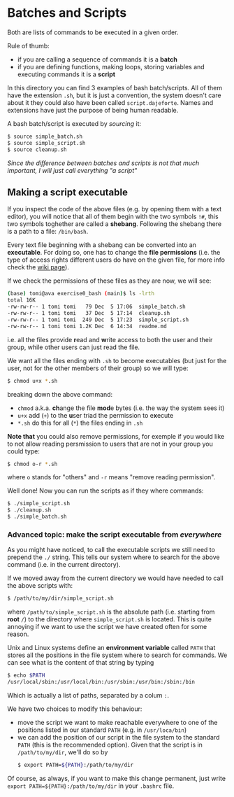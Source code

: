 # Batches and Scripts

Both are lists of commands to be executed in a given order.

Rule of thumb:
* if you are calling a sequence of commands it is a **batch**
* if you are defining functions, making loops, storing variables and executing commands it is a **script**

In this directory you can find 3 examples of bash batch/scripts. All of them have the extension `.sh`, but it is just a convention, the system doesn't care about it they could also have been called `script.dajeforte`.
Names and extensions have just the purpose of being human readable.

A bash batch/script is executed by *sourcing* it:

```bash
$ source simple_batch.sh
$ source simple_script.sh
$ source cleanup.sh
```

*Since the difference between batches and scripts is not that much important, I will just call everything "a script"*

## Making a script executable

If you inspect the code of the above files (e.g. by opening them with a text editor), you will notice that all of them begin with the two symbols `!#`, this two symbols toghether are called a **shebang**.
Following the shebang there is a path to a file: `/bin/bash`.

Every text file beginning with a shebang can be converted into an **executable**.
For doing so, one has to change the **file permissions** (i.e. the type of access rights different users do have on the given file, for more info check the [wiki page](https://en.wikipedia.org/wiki/File-system_permissions#Notation_of_traditional_Unix_permissions)).

If we check the permissions of these files as they are now, we will see:

```bash
(base) tomi@ava exercise0_bash (main)$ ls -lrth
total 16K
-rw-rw-r-- 1 tomi tomi   79 Dec  5 17:06  simple_batch.sh
-rw-rw-r-- 1 tomi tomi   37 Dec  5 17:14  cleanup.sh
-rw-rw-r-- 1 tomi tomi  249 Dec  5 17:23  simple_script.sh
-rw-rw-r-- 1 tomi tomi 1.2K Dec  6 14:34  readme.md
```

i.e. all the files provide **r**ead and **w**rite access to both the user and their group, while other users can just read the file.

We want all the files ending with `.sh` to become executables (but just for the user, not for the other members of their group) so we will type:

```bash
$ chmod u+x *.sh
```

breaking down the above command:
* `chmod` a.k.a. **ch**ange the file **mod**e bytes (i.e. the way the system sees it)
* `u+x` add (`+`) to the **u**ser triad the permission to e**x**ecute
* `*.sh` do this for all (`*`) the files ending in `.sh`

**Note that** you could also remove permissions, for exemple if you would like to not allow reading persmission to users that are not in your group you could type:

```bash
$ chmod o-r *.sh
```

where `o` stands for "others" and `-r` means "remove reading permission".

Well done! Now you can run the scripts as if they where commands:

```bash
$ ./simple_script.sh
$ ./cleanup.sh
$ ./simple_batch.sh
```

### Advanced topic: make the script executable from *everywhere*

As you might have noticed, to call the executable scripts we still need to prepend the `./` string.
This tells our system where to search for the above command (i.e. in the current directory).

If we moved away from the current directory we would have needed to call the above scripts with:

```bash
$ /path/to/my/dir/simple_script.sh
```

where `/path/to/simple_script.sh` is the absolute path (i.e. starting from **root** `/`) to the directory where `simple_script.sh` is located.
This is quite annoying if we want to use the script we have created often for some reason.

Unix and Linux systems define an **environment variable** called `PATH` that stores all the positions in the file system where to search for commands.
We can see what is the content of that string by typing

```bash
$ echo $PATH
/usr/local/sbin:/usr/local/bin:/usr/sbin:/usr/bin:/sbin:/bin
```

Which is actually a list of paths, separated by a colum `:`. 

We have two choices to modify this behaviour:
* move the script we want to make reachable everywhere to one of the positions listed in our standard `PATH` (e.g. in `/usr/loca/bin`)
* we can add the position of our script in the file system to the standard `PATH` (this is the recommended option).
  Given that the script is in `/path/to/my/dir`, we'll do so by
  ```bash
  $ export PATH=${PATH}:/path/to/my/dir
  ```

Of course, as always, if you want to make this change permanent, just write `export PATH=${PATH}:/path/to/my/dir` in your `.bashrc` file.


